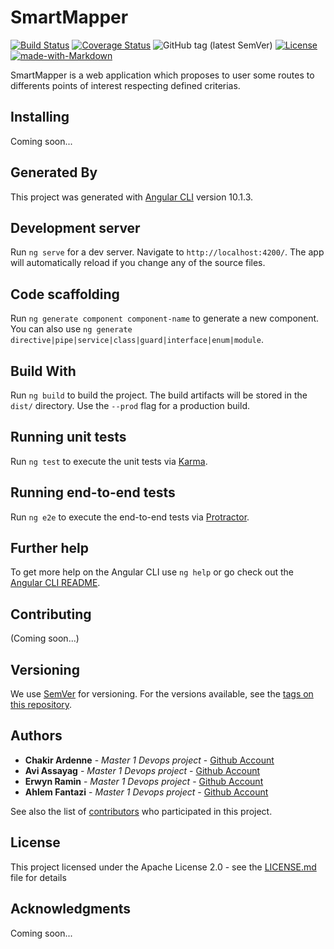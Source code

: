 # SmartMapper
[![Build Status](https://travis-ci.com/smartmapperproject/SmartMapperFrontend.svg?branch=master)](https://travis-ci.com/smartmapperproject/SmartMapperFrontend)
[![Coverage Status](https://coveralls.io/repos/github/smartmapperproject/SmartMapperFrontend/badge.svg?branch=master)](https://coveralls.io/github/smartmapperproject/SmartMapperFrontend?branch=master)
![GitHub tag (latest SemVer)](https://img.shields.io/github/v/tag/smartmapperproject/SmartMapperFrontend)
[![License](https://img.shields.io/github/license/smartmapperproject/SmartMapperFrontend.svg?style=flat-square)](LICENSE)
[![made-with-Markdown](https://img.shields.io/badge/Made%20with-Markdown-1f425f.svg)](http://commonmark.org)

SmartMapper is a web application which proposes to user some routes to differents points of interest respecting defined criterias.

## Installing
Coming soon...

## Generated By
This project was generated with [Angular CLI](https://github.com/angular/angular-cli) version 10.1.3.

## Development server
Run `ng serve` for a dev server. Navigate to `http://localhost:4200/`. The app will automatically reload if you change any of the source files.

## Code scaffolding
Run `ng generate component component-name` to generate a new component. You can also use `ng generate directive|pipe|service|class|guard|interface|enum|module`.

## Build With
Run `ng build` to build the project. The build artifacts will be stored in the `dist/` directory. Use the `--prod` flag for a production build.

## Running unit tests
Run `ng test` to execute the unit tests via [Karma](https://karma-runner.github.io).

## Running end-to-end tests
Run `ng e2e` to execute the end-to-end tests via [Protractor](http://www.protractortest.org/).

## Further help
To get more help on the Angular CLI use `ng help` or go check out the [Angular CLI README](https://github.com/angular/angular-cli/blob/master/README.md).

## Contributing
(Coming soon...)

## Versioning
We use [SemVer](http://semver.org/) for versioning. For the versions available, see the [tags on this repository](https://github.com/smartmapperproject/SmartMapperFrontend). 

## Authors
* **Chakir Ardenne** - *Master 1 Devops project* - [Github Account](https://github.com/ChakirArdenne)
* **Avi Assayag** - *Master 1 Devops project* - [Github Account](https://github.com/aviassayag)
* **Erwyn Ramin** - *Master 1 Devops project* - [Github Account](https://github.com/Ramin-Erwyn)
* **Ahlem Fantazi** - *Master 1 Devops project* - [Github Account](https://github.com/AhlemFANTA)

See also the list of [contributors](https://github.com/your/project/contributors) who participated in this project.

## License
This project licensed under the Apache License 2.0 - see the [LICENSE.md](LICENSE) file for details

## Acknowledgments
Coming soon...
